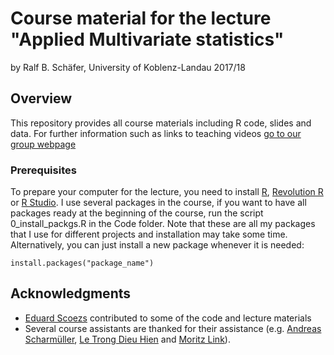 # Course material for the lecture "Applied Multivariate statistics"

by Ralf B. Schäfer, University of Koblenz-Landau 2017/18

## Overview

This repository provides all course materials including R code, slides and data.
For further information such as links to teaching videos [go to our group webpage](https://www.uni-koblenz-landau.de/en/campus-landau/faculty7/environmental-sciences/landscape-ecology/Teaching/r-statistics)

### Prerequisites

To prepare your computer for the lecture, you need to install [R](http://www.r-project.org/),
[Revolution R](http://mran.revolutionanalytics.com/download/) or [R Studio](http://www.rstudio.com/).
I use several packages in the course, if you want to have all packages ready at the beginning of the course, run the script 0_install_packgs.R
in the Code folder. Note that these are all my packages that I use for different projects and installation may take some time. 
Alternatively, you can just install a new package whenever it is needed:

```
install.packages("package_name")
```

## Acknowledgments

* [Eduard Scoezs](https://github.com/EDiLD) contributed to some of the code and lecture materials
* Several course assistants are thanked for their assistance (e.g. [Andreas Scharmüller](https://github.com/andreasLD),
[Le Trong Dieu Hien](https://www.uni-koblenz-landau.de/en/campus-landau/faculty7/environmental-sciences/landscape-ecology/Staff/dieuhien/letrongdieuhien) and [Moritz Link](https://www.uni-koblenz-landau.de/en/campus-landau/faculty7/environmental-sciences/landscape-ecology/Staff/moritz-link/moritz-link)).

